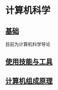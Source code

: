 # 计算机科学

## [基础](./foundations/README.md)

目前为计算机科学导论

## [使用技能与工具](./practical-skills-and-tools/README.md)

## [计算机组成原理](./computer-organization-and-design/README.md)
